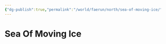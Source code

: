 ```yaml
---
{"dg-publish":true,"permalink":"/world/faerun/north/sea-of-moving-ice/"}
---
```



# Sea Of Moving Ice
